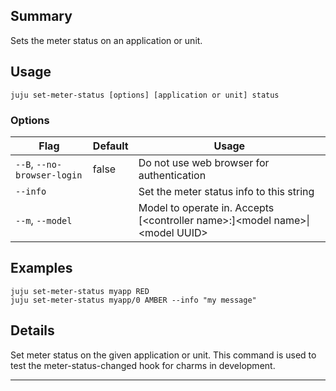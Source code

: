 
## Summary
Sets the meter status on an application or unit.

## Usage
```juju set-meter-status [options] [application or unit] status```

### Options
| Flag | Default | Usage |
| --- | --- | --- |
| `--B`, `--no-browser-login` | false | Do not use web browser for authentication |
| `--info` |  | Set the meter status info to this string |
| `--m`, `--model` |  | Model to operate in. Accepts [&lt;controller name&gt;:]&lt;model name&gt;&#x7c;&lt;model UUID&gt; |

## Examples

    juju set-meter-status myapp RED
    juju set-meter-status myapp/0 AMBER --info "my message"



## Details

Set meter status on the given application or unit. This command is used
to test the meter-status-changed hook for charms in development.


---

